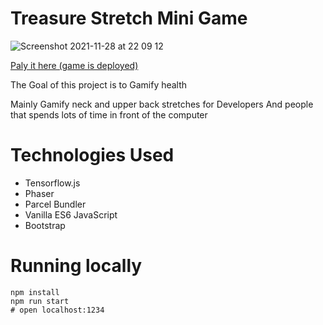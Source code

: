 # Treasure Stretch Mini Game 

![Screenshot 2021-11-28 at 22 09 12](https://user-images.githubusercontent.com/86926500/143787953-7b78977d-4efb-459f-830f-3eb17a1e47d0.png)

[Paly it here (game is deployed)](https://coderdidit.com/treasure-stretch)

The Goal of this project is to Gamify health

Mainly Gamify neck and upper back stretches for Developers 
And people that spends lots of time in front of the computer

# Technologies Used
- Tensorflow.js
- Phaser
- Parcel Bundler
- Vanilla ES6 JavaScript
- Bootstrap

# Running locally

```shel
npm install
npm run start
# open localhost:1234
```
